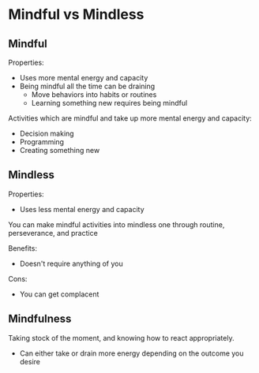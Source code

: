 # Mindful vs Mindless

## Mindful

Properties:

* Uses more mental energy and capacity
* Being mindful all the time can be draining
  * Move behaviors into habits or routines
  * Learning something new requires being mindful

Activities which are mindful and take up more mental energy and capacity:

* Decision making
* Programming
* Creating something new

## Mindless

Properties:

* Uses less mental energy and capacity

You can make mindful activities into mindless one through routine,  perseverance, and practice 

Benefits:

* Doesn't require anything of you

Cons:

* You can get complacent

## Mindfulness

Taking stock of the moment, and knowing how to react appropriately.

* Can either take or drain more energy depending on the outcome you desire


